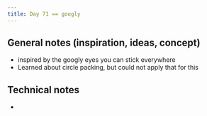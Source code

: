 ```yaml
---
title: Day 71 == googly
---
```


## General notes (inspiration, ideas, concept)

- inspired by the googly eyes you can stick everywhere
- Learned about circle packing, but could not apply that for this

## Technical notes

-
